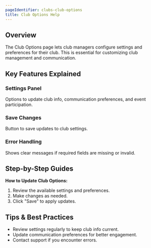 ```yaml
---
pageIdentifier: clubs-club-options
title: Club Options Help
---
```


## Overview
The Club Options page lets club managers configure settings and preferences for their club. This is essential for customizing club management and communication.

## Key Features Explained
### Settings Panel
Options to update club info, communication preferences, and event participation.

### Save Changes
Button to save updates to club settings.

### Error Handling
Shows clear messages if required fields are missing or invalid.

## Step-by-Step Guides
**How to Update Club Options:**
1. Review the available settings and preferences.
2. Make changes as needed.
3. Click "Save" to apply updates.

## Tips & Best Practices
- Review settings regularly to keep club info current.
- Update communication preferences for better engagement.
- Contact support if you encounter errors.
